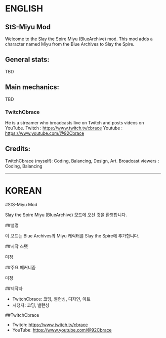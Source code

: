 # ENGLISH

## StS-Miyu Mod

Welcome to the Slay the Spire Miyu (BlueArchive) mod.
This mod adds a character named Miyu from the Blue Archives to Slay the Spire.

## General stats:
TBD

## Main mechanics:
TBD

### TwitchCbrace
He is a streamer who broadcasts live on Twitch and posts videos on YouTube.
Twitch : https://www.twitch.tv/cbrace
Youtube : https://www.youtube.com/@92Cbrace

## Credits:
TwitchCbrace (myself): Coding, Balancing, Design, Art.
Broadcast viewers : Coding, Balancing

------------

# KOREAN

#StS-Miyu Mod

Slay the Spire Miyu (BlueArchive) 모드에 오신 것을 환영합니다.


##설명

이 모드는 Blue Archives의 Miyu 캐릭터를 Slay the Spire에 추가합니다.


##시작 스탯

미정


##주요 메커니즘

미정


##제작자

+ TwitchCbrace: 코딩, 밸런싱, 디자인, 아트
+ 시청자: 코딩, 밸런싱

##TwitchCbrace

+ Twitch: https://www.twitch.tv/cbrace
+ YouTube: https://www.youtube.com/@92Cbrace
